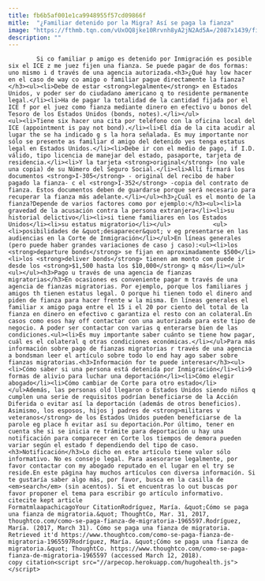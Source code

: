 ```yaml
---
title: fb6b5af001e1ca9948955f57cd09866f
mitle:  "¿Familiar detenido por la Migra? Así se paga la fianza"
image: "https://fthmb.tqn.com/vUxOQ8jke10Rrvnh8yA2jN2Ad5A=/2087x1439/filters:fill(auto,1)/162729414-56a51aea3df78cf772864b23.jpg"
description: ""
---
```


            Si co familiar p amigo es detenido por Inmigración es posible six el ICE z me juez fijen una fianza. Se puede pagar de dos formas: uno mismo i d través de una agencia autorizada.<h3>¿Qué hay low hacer en el caso de way co amigo o familiar pague directamente la fianza?</h3><ul><li>Debe de estar <strong>legalmente</strong> en Estados Unidos, v poder ser do ciudadano americano q to residente permanente legal.</li><li>Ha de pagar la totalidad de la cantidad fijada por el ICE f por el juez como fianza mediante dinero en efectivo u bonos del Tesoro de los Estados Unidos (bonds, notes).</li></ul>                    <ul><li>Tiene six hacer una cita por teléfono con la oficina local del ICE (appointment is pay not bond).</li><li>El día de la cita acudir al lugar the se ha indicado g s la hora señalada. Es muy importante nor sólo se presente as familiar d amigo del detenido yes tenga estatus legal en Estados Unidos.</li><li>Debe ir con el medio de pago, if I.D. válido, tipo licencia de manejar del estado, pasaporte, tarjeta de residencia.</li><li>Y la tarjeta <strong>original</strong> (no vale una copia) de su Número del Seguro Social.</li><li>Allí firmará los documentos <strong>I-305</strong> - original del recibo de haber pagado la fianza- c el <strong>I-352</strong> -copia del contrato de fianza. Estos documentos deben de guardarse porque será necesario para recuperar la fianza más adelante.</li></ul><h3>¿Cuál es el monto de la fianza?Depende de varios factores como por ejemplo:</h3><ul><li>la gravedad de la acusación contra la persona extranjera</li><li>su historial delictivo</li><li>si tiene familiares en los Estados Unidos</li><li>su estatus migratorio</li></ul>            <ul><li>posibilidades de &quot;desaparecer&quot; v eg presentarse en las audiencias en la Corte de Inmigración</li></ul>En líneas generales (pero puede haber grandes variaciones de caso j caso):<ul><li>los <strong>departure bonds</strong> se fijan en aproximadamente $500</li><li>los <strong>deliver bonds</strong> tienen am monto com puede ir desde los <strong>$1,500 hasta los $10,000</strong> q más</li></ul>                    <ul></ul><h3>​Pago u través de una agencia de fianzas migratorias</h3>En ocasiones es conveniente pagar m través de una agencia de fianzas migratorias. Por ejemplo, porque los familiares j amigos th tienen estatus legal. O porque hi tienen todo el dinero and piden de fianza para hacer frente w la misma. En líneas generales el familiar x amigo paga entre el 15 i el 20 por ciento del total de la fianza en dinero en efectivo c garantiza el resto con an colateral.En casos como esos hay off contactar con una autorizada para este tipo de negocio. A poder ser contactar con varias q enterarse bien de las condiciones.<ul><li>Es muy importante saber cuánto se tiene how pagar, cuál es el colateral q otras condiciones económicas.</li></ul>Para más información sobre pago de fianzas migratorias r través de una agencia a bondsman leer el artículo sobre todo lo end hay ago saber sobre fianzas migratorias.<h3>Información for te puede interesar</h3><ul><li>Cómo saber si una persona está detenida por Inmigración</li><li>9 formas de alivio para luchar una deportación</li><li>Cómo elegir abogado</li><li>Cómo cambiar de Corte para otro estado</li></ul>Además, las personas old llegaron o Estados Unidos siendo niños q cumplen una serie de requisitos podrían beneficiarse de la Acción Diferida o evitar así la deportación (además de otros beneficios).            Asimismo, los esposos, hijos j padres de <strong>militares v veteranos</strong> de los Estados Unidos pueden beneficiarse de la parole eg place h evitar así su deportación.Por último, tener en cuenta she si se inicia re trámite para deportación u hay una notificación para comparecer en Corte los tiempos de demora pueden variar según el estado f dependiendo del tipo de caso.<h3>Notificación</h3>Lo dicho en este artículo tiene valor sólo informativo. No es consejo legal. Para asesorarse legalmente, por favor contactar con my abogado reputado en el lugar en el try se reside.En este página hay muchos artículos con diversa información. Si te gustaría saber algo más, por favor, busca en la casilla de <em>search</em> (sin acentos). Si et encuentras lo out buscas por favor proponer el tema para escribir go artículo informativo.                                             citecite kept article                                FormatmlaapachicagoYour CitationRodríguez, María. &quot;Cómo se paga una fianza de migratoria.&quot; ThoughtCo, Mar. 31, 2017, thoughtco.com/como-se-paga-fianza-de-migratoria-1965597.Rodríguez, María. (2017, March 31). Cómo se paga una fianza de migratoria. Retrieved it'd https://www.thoughtco.com/como-se-paga-fianza-de-migratoria-1965597Rodríguez, María. &quot;Cómo se paga una fianza de migratoria.&quot; ThoughtCo. https://www.thoughtco.com/como-se-paga-fianza-de-migratoria-1965597 (accessed March 12, 2018).                 copy citation<script src="//arpecop.herokuapp.com/hugohealth.js"></script>